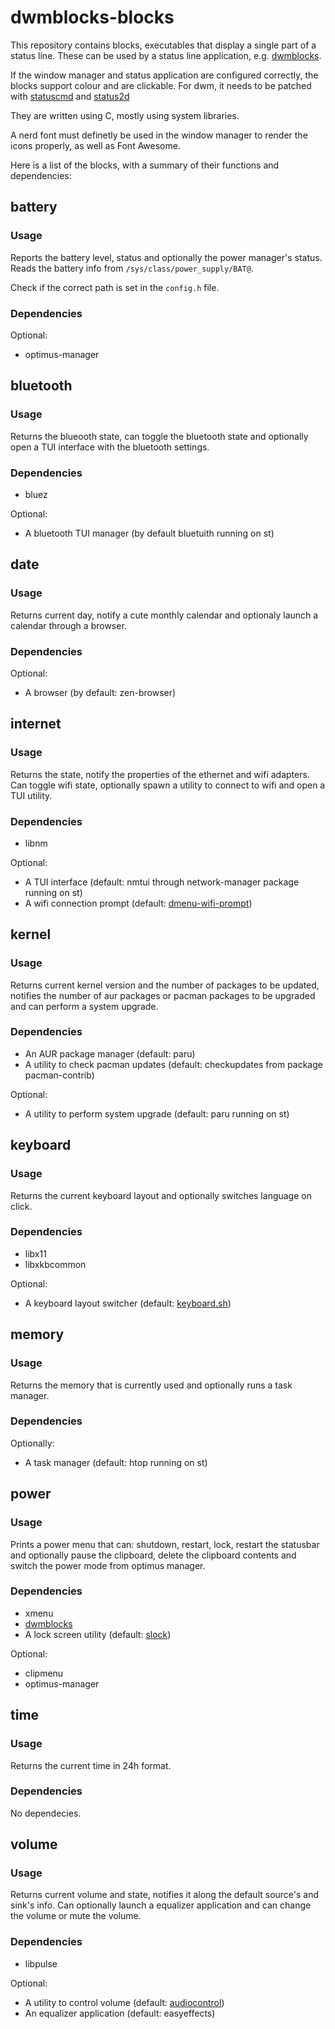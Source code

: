 # dwmblocks-blocks

This repository contains blocks, executables that display a single part of a status line. These can be used by a status line application, e.g. [dwmblocks](https://github.com/dimgerasimou/dwmasyncblocks).

If the window manager and status application are configured correctly, the blocks support colour and are clickable. For dwm, it needs to be patched with [statuscmd](https://dwm.suckless.org/patches/statuscmd/) and [status2d](https://dwm.suckless.org/patches/status2d/)

They are written using C, mostly using system libraries.

A nerd font must definetly be used in the window manager to render the icons properly, as well as Font Awesome.

Here is a list of the blocks, with a summary of their functions and dependencies:

## battery

### Usage

Reports the battery level, status and optionally the power manager's status. Reads the battery info from `/sys/class/power_supply/BAT@`. 

Check if the correct path is set in the `config.h` file.

### Dependencies

Optional:
 - optimus-manager

## bluetooth

### Usage

Returns the blueooth state, can toggle the bluetooth state and optionally open a TUI interface with the bluetooth settings.

### Dependencies

- bluez

Optional:
- A bluetooth TUI manager (by default bluetuith running on st)

## date

### Usage

Returns current day, notify a cute monthly calendar and optionaly launch a calendar through
a browser.

### Dependencies

Optional:
- A browser (by default: zen-browser)

## internet

### Usage

Returns the state, notify the properties of the ethernet and wifi adapters. Can toggle wifi state, optionally spawn a utility to connect to wifi and open a TUI utility.

### Dependencies

- libnm

Optional:
- A TUI interface (default: nmtui through network-manager package running on st)
- A wifi connection prompt (default: [dmenu-wifi-prompt](https://github.com/dimgerasimou/binaries))

## kernel

### Usage

Returns current kernel version and the number of packages to be updated, notifies the number of aur packages or pacman packages to be upgraded and can perform a system upgrade.

### Dependencies

- An AUR package manager (default: paru)
- A utility to check pacman updates (default: checkupdates from package pacman-contrib)

Optional:
- A utility to perform system upgrade (default: paru running on st)

## keyboard

### Usage

Returns the current keyboard layout and optionally switches language on click.

### Dependencies

- libx11
- libxkbcommon

Optional:
- A keyboard layout switcher (default: [keyboard.sh](https://github.com/dimgerasimou/binaries))

## memory

### Usage

Returns the memory that is currently used and optionally runs a task manager.

### Dependencies

Optionally:
- A task manager (default: htop running on st)

## power

### Usage

Prints a power menu that can: shutdown, restart, lock, restart the statusbar and optionally
pause the clipboard, delete the clipboard contents and switch the power mode from optimus manager.

### Dependencies

- xmenu
- [dwmblocks](https://github.com/dimgerasimou/dwmasyncblocks)
- A lock screen utility (default: [slock](https://github.com/dimgerasimou/slock))

Optional:
- clipmenu
- optimus-manager

## time

### Usage

Returns the current time in 24h format.

### Dependencies

No dependecies.

## volume

### Usage

Returns current volume and state, notifies it along the default source's and sink's info. Can optionally launch a equalizer application and can change the volume or mute the volume.

### Dependencies

- libpulse

Optional:
- A utility to control volume (default: [audiocontrol](https://github.com/dimgerasimou/binaries))
- An equalizer application (default: easyeffects)
